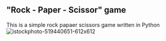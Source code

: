 ## "Rock - Paper - Scissor" game
This is a simple rock papaer scissors game written in Python
![istockphoto-519440651-612x612](https://github.com/DamyanKoykov/Rock-Paper-Scissors/assets/147879727/23e87d72-adfa-495d-a3fa-9a4e8cea9920)
